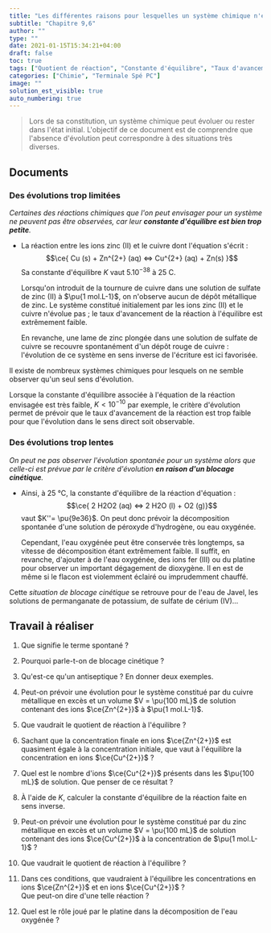 ```yaml
---
title: "Les différentes raisons pour lesquelles un système chimique n'évolue pas"
subtitle: "Chapitre 9,6"
author: ""
type: ""
date: 2021-01-15T15:34:21+04:00
draft: false
toc: true
tags: ["Quotient de réaction", "Constante d'équilibre", "Taux d'avancement final", "Cinétique chimique", "Blocage cinétique"]
categories: ["Chimie", "Terminale Spé PC"]
image: ""
solution_est_visible: true
auto_numbering: true
---
```

> Lors de sa constitution, un système chimique peut évoluer ou rester dans l'état initial. L'objectif de ce document est de comprendre que l'absence d'évolution peut correspondre à des situations très diverses.

## Documents 

### Des évolutions trop limitées

*Certaines des réactions chimiques que l'on peut envisager pour un système ne peuvent pas être observées, car leur **constante d'équilibre est bien trop petite**.*

- La réaction entre les ions zinc (II) et le cuivre dont l'équation s'écrit : 
$$\ce{ Cu (s) + Zn^{2+} (aq) <=> Cu^{2+} (aq) + Zn(s) }$$ Sa constante d'équilibre $K$ vaut $5.10^{-38}$ à 25 C.

    Lorsqu'on introduit de la tournure de cuivre dans une solution de sulfate de zinc (II) à $\pu{1 mol.L-1}$, on n'observe aucun de dépôt métallique de zinc. Le système constitué initialement par les ions zinc (II) et le cuivre n'évolue pas ; le taux d'avancement de la réaction à l'équilibre est extrêmement faible.

    En revanche, une lame de zinc plongée dans une solution de sulfate de cuivre se recouvre spontanément d'un dépôt rouge de cuivre&nbsp;:
    l'évolution de ce système en sens inverse de l'écriture est ici favorisée.

Il existe de nombreux systèmes chimiques pour lesquels on ne semble observer qu'un seul sens d'évolution.

Lorsque la constante d'équilibre associée à l'équation de la réaction envisagée est très faible, $K < 10^{-10}$ par exemple, le critère d'évolution permet de prévoir que le taux d'avancement de la
réaction est trop faible pour que l'évolution dans le sens direct soit observable.

### Des évolutions trop lentes

*On peut ne pas observer l'évolution spontanée pour un système alors que celle-ci est prévue par le critère d'évolution **en raison d'un blocage cinétique**.* 

- Ainsi, à 25&nbsp;°C, la constante d'équilibre de la réaction d'équation : 
$$\ce{ 2 H2O2 (aq) <=> 2 H2O (l) + O2 (g)}$$ vaut $K''= \pu{9e36}$. On peut donc prévoir la décomposition spontanée d'une solution de péroxyde d'hydrogène, ou eau oxygénée.

    Cependant, l'eau oxygénée peut être conservée très longtemps, sa vitesse de décomposition étant extrêmement faible. Il suffit, en revanche, d'ajouter à de l'eau oxygénée, des ions fer (III) ou du platine pour observer un important dégagement de dioxygène. Il en est de même si le flacon est violemment éclairé ou imprudemment chauffé.

Cette *situation de blocage cinétique* se retrouve pour de l'eau de Javel, les solutions de permanganate de potassium, de sulfate de cérium (IV)\...

## Travail à réaliser

1. Que signifie le terme spontané ?

2. Pourquoi parle-t-on de blocage cinétique ?

3. Qu'est-ce qu'un antiseptique ? En donner deux exemples.

4. Peut-on prévoir une évolution pour le système constitué par du cuivre métallique en excès et un volume $V = \pu{100 mL}$ de solution contenant des ions $\ce{Zn^{2+}}$ à $\pu{1 mol.L-1}$.

5. Que vaudrait le quotient de réaction à l'équilibre ?

6. Sachant que la concentration finale en ions $\ce{Zn^{2+}}$ est quasiment égale à la concentration initiale, que vaut à l'équilibre la concentration en ions $\ce{Cu^{2+}}$ ?

7. Quel est le nombre d'ions $\ce{Cu^{2+}}$ présents dans les $\pu{100 mL}$ de solution. Que penser de ce résultat ?

8. À l'aide de $K$, calculer la constante d'équilibre de la réaction faite en sens inverse.

9. Peut-on prévoir une évolution pour le système constitué par du zinc métallique en excès et un volume $V = \pu{100 mL}$ de solution contenant des ions $\ce{Cu^{2+}}$ à la concentration de $\pu{1 mol.L-1}$ ?

10. Que vaudrait le quotient de réaction à l'équilibre ?

11. Dans ces conditions, que vaudraient à l'équilibre les concentrations en ions $\ce{Zn^{2+}}$ et en ions $\ce{Cu^{2+}}$ ?\
Que peut-on dire d'une telle réaction ?

12. Quel est le rôle joué par le platine dans la décomposition de l'eau oxygénée ?
